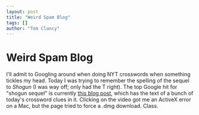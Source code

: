 ```yaml
---
layout: post
title: "Weird Spam Blog"
tags: []
author: "Tom Clancy"
---
```


# Weird Spam Blog

I'll admit to Googling around when doing NYT crosswords when something tickles my head. Today I was trying to remember the spelling of the sequel to <em>Shogun</em> (I was way off; only had the T right). The top Google hit for "shogun sequel" is currently <a href="http://ivahmore09.spaces.live.com/blog/cns!B06372C6B8C9D3ED!119.entry" target="_blank">this blog post</a>, which has the text of a bunch of today's crossword clues in it. Clicking on the video got me an ActiveX error on a Mac, but the page tried to force a .dmg download. Class.

